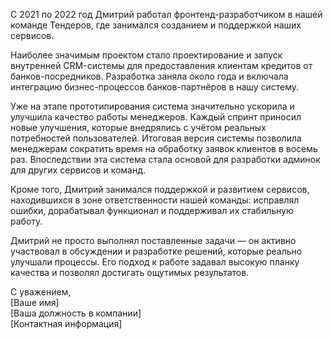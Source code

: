 С 2021 по 2022 год Дмитрий работал фронтенд-разработчиком в нашей команде Тендеров, где занимался созданием и поддержкой наших сервисов.

Наиболее значимым проектом стало проектирование и запуск внутренней CRM-системы для предоставления клиентам кредитов от банков-посредников. Разработка заняла около года и включала интеграцию бизнес-процессов банков-партнёров в нашу систему.

Уже на этапе прототипирования система значительно ускорила и улучшила качество работы менеджеров. Каждый спринт приносил новые улучшения, которые внедрялись с учётом реальных потребностей пользователей. Итоговая версия системы позволила менеджерам сократить время на обработку заявок клиентов в восемь раз. Впоследствии эта система стала основой для разработки админок для других сервисов и команд.

Кроме того, Дмитрий занимался поддержкой и развитием сервисов, находившихся в зоне ответственности нашей команды: исправлял ошибки, дорабатывал функционал и поддерживал их стабильную работу.

Дмитрий не просто выполнял поставленные задачи — он активно участвовал в обсуждении и разработке решений, которые реально улучшали процессы. Его подход к работе задавал высокую планку качества и позволял достигать ощутимых результатов.

С уважением,  
[Ваше имя]  
[Ваша должность в компании]  
[Контактная информация]